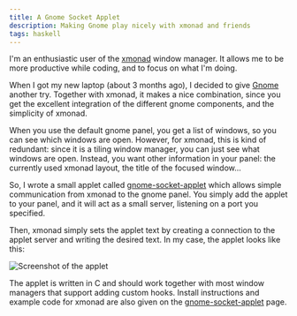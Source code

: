 ```yaml
---
title: A Gnome Socket Applet
description: Making Gnome play nicely with xmonad and friends
tags: haskell
---
```


I'm an enthusiastic user of the [xmonad] window manager. It allows me to be more
productive while coding, and to focus on what I'm doing.

[xmonad]: http://xmonad.org/

When I got my new laptop (about 3 months ago), I decided to give [Gnome] another
try. Together with xmonad, it makes a nice combination, since you get the
excellent integration of the different gnome components, and the simplicity of
xmonad.

[Gnome]: http://www.gnome.org/

When you use the default gnome panel, you get a list of windows, so you can see
which windows are open. However, for xmonad, this is kind of redundant: since it
is a tiling window manager, you can just see what windows are open. Instead, you
want other information in your panel: the currently used xmonad layout, the
title of the focused window...

So, I wrote a small applet called [gnome-socket-applet] which allows simple
communication from xmonad to the gnome panel. You simply add the applet to your
panel, and it will act as a small server, listening on a port you specified.

[gnome-socket-applet]: http://github.com/jaspervdj/gnome-socket-applet

Then, xmonad simply sets the applet text by creating a connection to the applet
server and writing the desired text. In my case, the applet looks like this:

![Screenshot of the applet](/images/2011-02-26-gnome-socket-applet.png)

The applet is written in C and should work together with most window managers
that support adding custom hooks. Install instructions and example code for
xmonad are also given on the [gnome-socket-applet] page.
